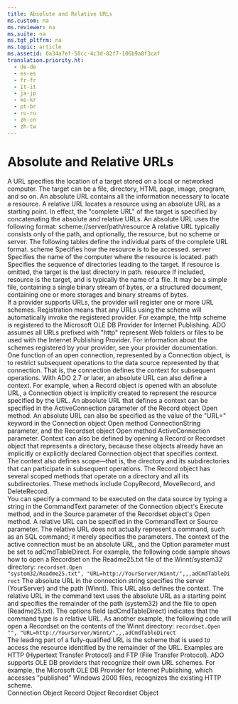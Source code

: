 ```yaml
---
title: Absolute and Relative URLs
ms.custom: na
ms.reviewer: na
ms.suite: na
ms.tgt_pltfrm: na
ms.topic: article
ms.assetid: 6a34a7ef-50cc-4c3d-82f7-106b9a8f3caf
translation.priority.ht: 
  - de-de
  - es-es
  - fr-fr
  - it-it
  - ja-jp
  - ko-kr
  - pt-br
  - ru-ru
  - zh-cn
  - zh-tw
---
```

# Absolute and Relative URLs
<?xml version="1.0" encoding="utf-8"?>
<developerReferenceWithoutSyntaxDocument xmlns="http://ddue.schemas.microsoft.com/authoring/2003/5" xmlns:xlink="http://www.w3.org/1999/xlink" xmlns:xsi="http://www.w3.org/2001/XMLSchema-instance" xsi:schemaLocation="http://ddue.schemas.microsoft.com/authoring/2003/5 http://dduestorage.blob.core.windows.net/ddueschema/developer.xsd">
  <introduction>
    <para>A URL specifies the location of a target stored on a local or networked computer. The target can be a file, directory, HTML page, image, program, and so on<legacyItalic>.</legacyItalic> </para>
    <para>An <legacyItalic>absolute URL</legacyItalic> contains all the information necessary to locate a resource.</para>
    <para>A <legacyItalic>relative URL</legacyItalic> locates a resource using an absolute URL as a starting point. In effect, the "complete URL" of the target is specified by concatenating the absolute and relative URLs. </para>
    <para>An <legacyItalic>absolute URL</legacyItalic> uses the following format: <legacyItalic>scheme://server/path/resource</legacyItalic></para>
    <para>A relative URL typically consists only of the <legacyItalic>path</legacyItalic>, and optionally, the <legacyItalic>resource</legacyItalic>, but no <legacyItalic>scheme</legacyItalic> or <legacyItalic>server</legacyItalic>. The following tables define the individual parts of the complete URL format.</para>
    <definitionTable>
      <definedTerm> <legacyItalic>scheme</legacyItalic> </definedTerm>
      <definition>
        <para>Specifies how the <legacyItalic>resource</legacyItalic> is to be accessed.</para>
      </definition>
      <definedTerm> <legacyItalic>server</legacyItalic> </definedTerm>
      <definition>
        <para>Specifies the name of the computer where the <legacyItalic>resource</legacyItalic> is located.</para>
      </definition>
      <definedTerm> <legacyItalic>path</legacyItalic> </definedTerm>
      <definition>
        <para>Specifies the sequence of directories leading to the target. If <legacyItalic>resource</legacyItalic> is omitted, the target is the last directory in <legacyItalic>path</legacyItalic>.</para>
      </definition>
      <definedTerm> <legacyItalic>resource</legacyItalic> </definedTerm>
      <definition>
        <para>If included, <legacyItalic>resource</legacyItalic> is the target, and is typically the name of a file. It may be a <legacyItalic>simple file,</legacyItalic> containing a single binary stream of bytes, or a <legacyItalic>structured document,</legacyItalic> containing one or more storages and binary streams of bytes.</para>
      </definition>
    </definitionTable>
  </introduction>
  <section>
    <title>URL Scheme Registration</title>
    <content>
      <para>If a provider supports URLs, the provider will register one or more URL schemes. Registration means that any URLs using the scheme will automatically invoke the registered provider. For example, the <legacyItalic>http</legacyItalic> scheme is registered to the <legacyLink xlink:href="66a208d9-b580-4655-a41e-1d36e5b5bfca">Microsoft OLE DB Provider for Internet Publishing</legacyLink>. ADO assumes all URLs prefixed with "http" represent Web folders or files to be used with the Internet Publishing Provider. For information about the schemes registered by your provider, see your provider documentation.</para>
    </content>
  </section>
  <section>
    <title>Defining Context with a URL</title>
    <content>
      <para>One function of an open connection, represented by a <legacyLink xlink:href="ef6b1824-5b12-43db-89d7-8f3d13896d4d">Connection</legacyLink> object, is to restrict subsequent operations to the data source represented by that connection. That is, the connection defines the context for subsequent operations.</para>
      <para>With ADO 2.7 or later, an absolute URL can also define a context. For example, when a <legacyLink xlink:href="db83ed2c-a8e3-460c-8682-64667e4d5d01">Record</legacyLink> object is opened with an absolute URL, a <unmanagedCodeEntityReference>Connection</unmanagedCodeEntityReference> object is implicitly created to represent the resource specified by the URL.</para>
      <para>An absolute URL that defines a context can be specified in the <parameterReference>ActiveConnection</parameterReference> parameter of the <unmanagedCodeEntityReference>Record</unmanagedCodeEntityReference> object <legacyLink xlink:href="ab79a623-88a9-40b6-a017-a658bf19b778">Open</legacyLink> method. An absolute URL can also be specified as the value of the "URL<legacyBold>=</legacyBold>" keyword in the <unmanagedCodeEntityReference>Connection</unmanagedCodeEntityReference> object <legacyLink xlink:href="663defab-5545-4973-9036-24d5882c9737">Open</legacyLink> method <parameterReference>ConnectionString</parameterReference> parameter, and the <legacyLink xlink:href="ede1415f-c3df-4cc5-a05b-2576b2b84b60">Recordset</legacyLink> object <legacyLink xlink:href="3236749c-4b71-4235-89e2-ccdfaaa9319d">Open</legacyLink> method <legacyItalic>ActiveConnection</legacyItalic> parameter.</para>
      <para>Context can also be defined by opening a <unmanagedCodeEntityReference>Record</unmanagedCodeEntityReference> or <unmanagedCodeEntityReference>Recordset</unmanagedCodeEntityReference> object that represents a directory, because these objects already have an implicitly or explicitly declared <unmanagedCodeEntityReference>Connection</unmanagedCodeEntityReference> object that specifies context.</para>
    </content>
  </section>
  <section>
    <title>Scoped Operations</title>
    <content>
      <para>The context also defines scope—that is, the directory and its subdirectories that can participate in subsequent operations. The <unmanagedCodeEntityReference>Record</unmanagedCodeEntityReference> object has several scoped methods that operate on a directory and all its subdirectories. These methods include <legacyLink xlink:href="b9bcf272-3c74-479f-95dd-0229a32e98fc">CopyRecord</legacyLink>, <legacyLink xlink:href="6d2807b0-b861-4583-bcaf-fb0b82e0f2d0">MoveRecord</legacyLink>, and <legacyLink xlink:href="2726498c-dbd8-4266-983b-ae7d62c39142">DeleteRecord</legacyLink>.</para>
    </content>
  </section>
  <section>
    <title>Relative URLs as Command Text</title>
    <content>
      <para>You can specify a command to be executed on the data source by typing a string in the <legacyItalic>CommandText</legacyItalic> parameter of the <legacyBold>Connection</legacyBold> object's <legacyLink xlink:href="03c69320-96b2-4d85-8d49-a13b13e31578">Execute</legacyLink> method, and in the <parameterReference>Source</parameterReference> parameter of the <unmanagedCodeEntityReference>Recordset</unmanagedCodeEntityReference> object's <legacyLink xlink:href="3236749c-4b71-4235-89e2-ccdfaaa9319d">Open</legacyLink> method.</para>
      <para>A relative URL can be specified in the <parameterReference>CommandText</parameterReference> or <parameterReference>Source</parameterReference> parameter. The relative URL does not actually represent a command, such as an SQL command; it merely specifies the parameters. The context of the active connection must be an absolute URL, and the <parameterReference>Option</parameterReference> parameter must be set to <legacyBold>adCmdTableDirect</legacyBold>.</para>
      <para>For example, the following code sample shows how to open a <unmanagedCodeEntityReference>Recordset</unmanagedCodeEntityReference> on the Readme25.txt file of the Winnt/system32 directory:</para>
      <code>recordset.Open "system32/Readme25.txt", "URL=http://YourServer/Winnt/",,,adCmdTableDirect</code>
      <para>The absolute URL in the connection string specifies the server (<codeInline>YourServer</codeInline>) and the path (<codeInline>Winnt</codeInline>). This URL also defines the context.</para>
      <para>The relative URL in the command text uses the absolute URL as a starting point and specifies the remainder of the path (<codeInline>system32</codeInline>) and the file to open (<codeInline>Readme25.txt</codeInline>).</para>
      <para>The options field (<codeInline>adCmdTableDirect</codeInline>) indicates that the command type is a relative URL.</para>
      <para>As another example, the following code will open a <unmanagedCodeEntityReference>Recordset</unmanagedCodeEntityReference> on the contents of the <codeInline>Winnt</codeInline> directory:</para>
      <code>recordset.Open "", "URL=http://YourServer/Winnt/",,,adCmdTableDirect</code>
    </content>
  </section>
  <section>
    <title>OLE DB Provider-Supplied URL Schemes</title>
    <content>
      <para>The leading part of a fully-qualified URL is the <newTerm>scheme</newTerm> that is used to access the resource identified by the remainder of the URL. Examples are HTTP (Hypertext Transfer Protocol) and FTP (File Transfer Protocol).</para>
      <para>ADO supports OLE DB providers that recognize their own URL schemes. For example, the <legacyLink xlink:href="66a208d9-b580-4655-a41e-1d36e5b5bfca">Microsoft OLE DB Provider for Internet Publishing</legacyLink><legacyItalic>,</legacyItalic> which accesses "published" Windows 2000 files, recognizes the existing HTTP scheme.</para>
    </content>
  </section>
  <relatedTopics>
<link xlink:href="ef6b1824-5b12-43db-89d7-8f3d13896d4d">Connection Object</link>
<link xlink:href="db83ed2c-a8e3-460c-8682-64667e4d5d01">Record Object</link>
<link xlink:href="ede1415f-c3df-4cc5-a05b-2576b2b84b60">Recordset Object</link>
</relatedTopics>
</developerReferenceWithoutSyntaxDocument>
